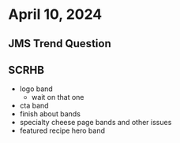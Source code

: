 # April 10, 2024

## JMS Trend Question

## SCRHB

- logo band
  - wait on that one
- cta band
- finish about bands
- specialty cheese page bands and other issues
- featured recipe hero band
